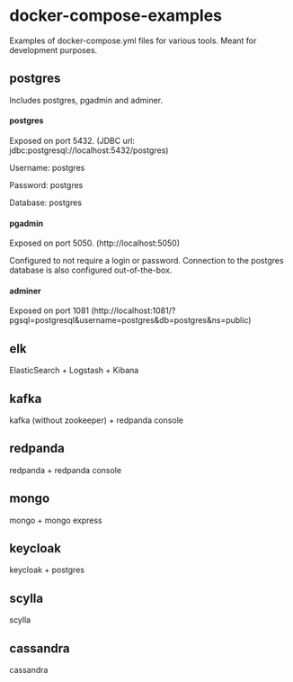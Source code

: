 # docker-compose-examples

Examples of docker-compose.yml files for various tools.
Meant for development purposes.

## postgres

Includes postgres, pgadmin and adminer.

#### postgres

Exposed on port 5432. (JDBC url: jdbc:postgresql://localhost:5432/postgres)

Username: postgres

Password: postgres

Database: postgres

#### pgadmin

Exposed on port 5050. (http://localhost:5050)

Configured to not require a login or password. Connection to the postgres database is also configured out-of-the-box.

#### adminer

Exposed on port 1081 (http://localhost:1081/?pgsql=postgresql&username=postgres&db=postgres&ns=public)

## elk

ElasticSearch + Logstash + Kibana

## kafka

kafka (without zookeeper) + redpanda console

## redpanda

redpanda + redpanda console

## mongo

mongo + mongo express

## keycloak

keycloak + postgres

## scylla

scylla

## cassandra

cassandra
